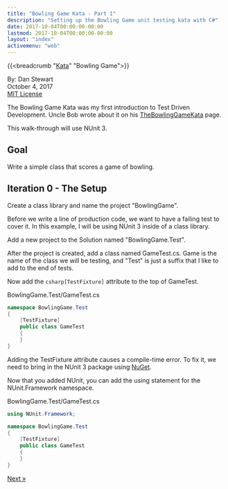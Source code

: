 ```yaml
---
title: "Bowling Game Kata - Part 1"
description: "Setting up the Bowling Game unit testing kata with C#"
date: 2017-10-04T00:00:00-00:00
lastmod: 2017-10-04T00:00:00-00:00
layout: "index"
activemenu: "web"
---
```


{{<breadcrumb "[Kata](/kata/)" "Bowling Game">}}

By: Dan Stewart\
October 4, 2017\
[MIT License](https://mit-license.org)

The Bowling Game Kata was my first introduction to Test Driven Development. Uncle
Bob wrote about it on his 
[TheBowlingGameKata](http://www.butunclebob.com/ArticleS.UncleBob.TheBowlingGameKata) page.

This walk-through will use NUnit 3.

## Goal

Write a simple class that scores a game of bowling.

## Iteration 0 - The Setup

Create a class library and name the project "BowlingGame".

Before we write a line of production code, we want to have a failing test to cover
it. In this example, I will be using NUnit 3 inside of a class library.

Add a new project to the Solution named "BowlingGame.Test".

After the project is created, add a class named GameTest.cs. Game is the name
of the class we will be testing, and "Test" is just a suffix that I like to add to
the end of tests.

Now add the ```csharp[TestFixture]``` attribute to the top of GameTest.

BowlingGame.Test/GameTest.cs

```csharp
namespace BowlingGame.Test
{
    [TestFixture]
    public class GameTest
    {
    }
}
```

Adding the TestFixture attribute causes a compile-time error. To fix it, we need
to bring in the NUnit 3 package using [NuGet](https://www.nuget.org/packages/NUnit/).

Now that you added NUnit, you can add the using statement for the NUnit.Framework namespace.

BowlingGame.Test/GameTest.cs

```csharp
using NUnit.Framework;

namespace BowlingGame.Test
{
    [TestFixture]
    public class GameTest
    {
    }
}
```

[Next &raquo;](/bowlinggame/gutterball)
